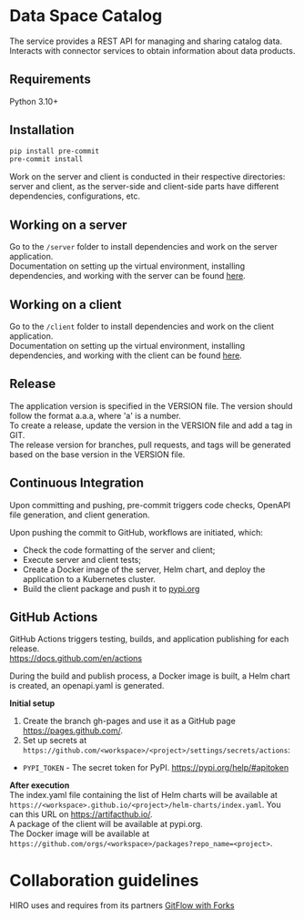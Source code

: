 # Data Space Catalog

The service provides a REST API for managing and sharing catalog data. Interacts with connector services to obtain information about data products.

## Requirements
Python 3.10+

## Installation
```bash
pip install pre-commit
pre-commit install
```

Work on the server and client is conducted in their respective directories: server and client, as the server-side and client-side parts have different dependencies, configurations, etc.

## Working on a server
Go to the `/server` folder to install dependencies and work on the server application.  
Documentation on setting up the virtual environment, installing dependencies, and working with the server can be found [here](./server/README.md).

## Working on a client
Go to the `/client` folder to install dependencies and work on the client application.  
Documentation on setting up the virtual environment, installing dependencies, and working with the client can be found [here](./client/README.md).

## Release
The application version is specified in the VERSION file. The version should follow the format a.a.a, where 'a' is a number.  
To create a release, update the version in the VERSION file and add a tag in GIT.  
The release version for branches, pull requests, and tags will be generated based on the base version in the VERSION file.

## Continuous Integration
Upon committing and pushing, pre-commit triggers code checks, OpenAPI file generation, and client generation.

Upon pushing the commit to GitHub, workflows are initiated, which:
- Check the code formatting of the server and client;
- Execute server and client tests;
- Create a Docker image of the server, Helm chart, and deploy the application to a Kubernetes cluster.
- Build the client package and push it to [pypi.org](https://pypi.org/)

## GitHub Actions
GitHub Actions triggers testing, builds, and application publishing for each release.  
https://docs.github.com/en/actions  

During the build and publish process, a Docker image is built, a Helm chart is created, an openapi.yaml is generated.

**Initial setup**  
1. Create the branch gh-pages and use it as a GitHub page https://pages.github.com/.  
2. Set up secrets at `https://github.com/<workspace>/<project>/settings/secrets/actions`:
- `PYPI_TOKEN` - The secret token for PyPI. https://pypi.org/help/#apitoken

**After execution**  
The index.yaml file containing the list of Helm charts will be available at `https://<workspace>.github.io/<project>/helm-charts/index.yaml`. You can this URL on https://artifacthub.io/.  
A package of the client will be available at pypi.org.  
The Docker image will be available at `https://github.com/orgs/<workspace>/packages?repo_name=<project>`.

# Collaboration guidelines
HIRO uses and requires from its partners [GitFlow with Forks](https://hirodevops.notion.site/GitFlow-with-Forks-3b737784e4fc40eaa007f04aed49bb2e?pvs=4)
